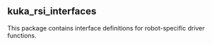 kuka_rsi_interfaces
-------------------

This package contains interface definitions for robot-specific driver functions.
